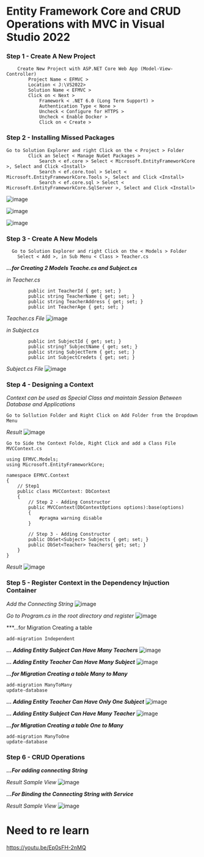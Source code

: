 # Entity Framework Core and CRUD Operations with MVC in Visual Studio 2022

### Step 1 - Create A New Project
```
	Create New Project with ASP.NET Core Web App (Model-View-Controller)
		Project Name < EFMVC >
		Location < J:\VS2022>
		Solution Name < EFMVC >
		Click on < Next >	
			Framework < .NET 6.0 (Long Term Support) >
			Authentication Type < None >
			Uncheck < Configure for HTTPS >
			Uncheck < Enable Docker >
			Click on < Create >
```

### Step 2 - Installing Missed Packages
```
Go to Solution Explorer and right Click on the < Project > Folder
		Click an Select < Manage NuGet Packages >
			Search < ef.core > Select < Microsoft.EntityFrameworkCore >, Select and Click <Install>
			Search < ef.core.tool > Select < Microsoft.EntityFrameworkCore.Tools >, Select and Click <Install>
			Search < ef.core.sql > Select < Microsoft.EntityFrameworkCore.SqlServer >, Select and Click <Install>
```
![image](https://user-images.githubusercontent.com/111234771/199981717-24f34991-5306-4361-af2b-f59860622806.png)

![image](https://user-images.githubusercontent.com/111234771/199981804-a82eed1a-84f3-42b2-9f0b-941df51b4fb3.png)

![image](https://user-images.githubusercontent.com/111234771/199981871-2169b11f-4abc-49e0-b164-4024b099f04c.png)


### Step 3 - Create A New Models
```
  Go to Solution Explorer and right Click on the < Models > Folder
	Select < Add >, in Sub Menu < Class > Teacher.cs
```
***...for Creating 2 Models  Teache.cs and Subject.cs***

_in Teacher.cs_
```
        public int TeacherId { get; set; }
        public string TeacherName { get; set; }
        public string TeacherAddress { get; set; }
        public int TeacherAge { get; set; }
```
_Teacher.cs File_
![image](https://user-images.githubusercontent.com/111234771/199998410-070804c8-b104-4a2d-a987-208db9ef883f.png)

_in Subject.cs_	
```
        public int SubjectId { get; set; }
        public string? SubjectName { get; set; }
        public string SubjectTerm { get; set; }
        public int SubjectCredets { get; set; }
```
_Subject.cs File_
![image](https://user-images.githubusercontent.com/111234771/199998101-37479b95-12fe-403c-819d-050237862b1c.png)


### Step 4 - Designing a Context
_Context can be used as Special Class and maintain Session Between Database and Applications_
```
Go to Sollution Folder and Right Click on Add Folder from the Dropdown Menu
```
_Result_
![image](https://user-images.githubusercontent.com/111234771/199987130-bab57bf6-e33b-44b5-813b-60754659a03d.png)
```
Go to Side the Context Folde, Right Click and add a Class File MVCContext.cs 
```
```
using EFMVC.Models;
using Microsoft.EntityFrameworkCore;

namespace EFMVC.Context
{
    // Step1
    public class MVCContext: DbContext
    {
        // Step 2 - Adding Constructor
        public MVCContext(DbContextOptions options):base(options)
        {
            #pragma warning disable 
        }

        // Step 3 - Adding Constructor
        public DbSet<Subject> Subjects { get; set; }
        public DbSet<Teacher> Teachers{ get; set; }
    }
}
```
_Result_
![image](https://user-images.githubusercontent.com/111234771/199991234-f72c15d7-27fb-4f22-9572-edea8dd5453d.png)


### Step 5 - Register Context in the Dependency Injuction Container

_Add the Connecting String_
![image](https://user-images.githubusercontent.com/111234771/199996497-5f502252-ff98-4d99-8f34-460f098dcd2d.png)

_Go to Program.cs in the root directory and register_
![image](https://user-images.githubusercontent.com/111234771/199997206-807f8ac0-2573-4ae2-89fa-39c96dda36dd.png)


***...for Migration Creating a table
```
add-migration Independent 
```

***... Adding Entity Subject Can Have Many Teachers***
![image](https://user-images.githubusercontent.com/111234771/199999488-0632b5c2-42e3-4514-9de9-c240b8b43dd1.png)

***... Adding Entity Teacher Can Have Many Subject*** 
![image](https://user-images.githubusercontent.com/111234771/199999739-9eaadc78-1d04-4ab8-aabd-4f39c5f9d6c9.png)


***...for Migration Creating a table Many to Many***
```
add-migration ManyToMany
update-database
```

***... Adding Entity Teacher Can Have Only One Subject*** 
![image](https://user-images.githubusercontent.com/111234771/200030150-a8ea3c43-f640-43f6-859a-8f1358421bec.png)

***... Adding Entity Subject Can Have Many Teacher*** 
![image](https://user-images.githubusercontent.com/111234771/200030210-4fe99624-e17f-42d0-9129-7bae665dfb7b.png)


***...for Migration Creating a table One to Many***
```
add-migration ManyToOne
update-database
```

### Step 6 - CRUD Operations
***...For adding connecting String***

_Result Sample View_
![image](https://user-images.githubusercontent.com/111234771/200054108-acf58dde-6373-4723-9b7a-29cf3770f832.png)

***...For Binding the Connecting String with Service***

_Result Sample View_
![image](https://user-images.githubusercontent.com/111234771/200054185-ba9d00b4-b1c3-4934-a638-8b1947beae4f.png)



# Need to re learn 
https://youtu.be/Ep0sFH-2nMQ
